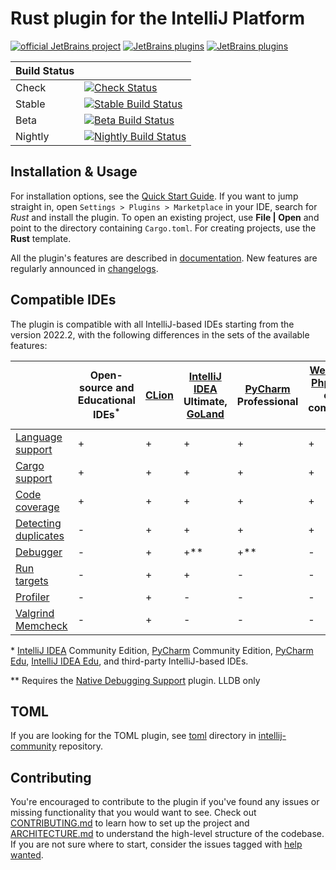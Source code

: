# Rust plugin for the IntelliJ Platform

[![official JetBrains project](https://jb.gg/badges/official.svg)](https://confluence.jetbrains.com/display/ALL/JetBrains+on+GitHub)
[![JetBrains plugins][plugin-version-svg]][plugin-repo]
[![JetBrains plugins][plugin-downloads-svg]][plugin-repo]

| Build Status |                                                                              |
|--------------|------------------------------------------------------------------------------|
| Check        | [![Check Status][check-status-svg]][check-status]                            |
| Stable       | [![Stable Build Status][stable-build-status-svg]][stable-build-status]       |
| Beta         | [![Beta Build Status][beta-build-status-svg]][beta-build-status]             |
| Nightly      | [![Nightly Build Status][nightly-build-status-svg]][nightly-build-status]    |

## Installation & Usage

For installation options, see the [Quick Start Guide](https://plugins.jetbrains.com/plugin/8182-rust/docs/rust-quick-start.html#install-update).
If you want to jump straight in, open `Settings > Plugins > Marketplace` in your IDE,
search for _Rust_ and install the plugin. To open an existing project, use **File | Open** and point to the directory containing `Cargo.toml`. 
For creating projects, use the **Rust** template.

All the plugin's features are described in [documentation](https://plugins.jetbrains.com/plugin/8182-rust/docs).
New features are regularly announced in [changelogs](https://intellij-rust.github.io/thisweek/).


## Compatible IDEs

The plugin is compatible with all IntelliJ-based IDEs starting from the version 2022.2, with the following differences in the sets of the available features:


|                        | Open-source and Educational IDEs<sup>*</sup> | [CLion] | [IntelliJ IDEA] Ultimate, [GoLand] | [PyCharm] Professional | [WebStorm], [PhpStorm], other commercial IDEs |
|------------------------|----------------------------------------------|---------|------------------------------------|------------------------|-----------------------------------------------|
| [Language support]     | +                                            | +       | +                                  | +                      | +                                             |
| [Cargo support]        | +                                            | +       | +                                  | +                      | +                                             |
| [Code coverage]        | +                                            | +       | +                                  | +                      | +                                             |
| [Detecting duplicates] | -                                            | +       | +                                  | +                      | +                                             |
| [Debugger]             | -                                            | +       | +**                                | +**                    | -                                             |
| [Run targets]          | -                                            | +       | +                                  | -                      | -                                             |
| [Profiler]             | -                                            | +       | -                                  | -                      | -                                             |
| [Valgrind Memcheck]    | -                                            | +       | -                                  | -                      | -                                             |


\* [IntelliJ IDEA] Community Edition, [PyCharm] Community Edition, [PyCharm Edu], [IntelliJ IDEA Edu], and third-party IntelliJ-based IDEs.

\** Requires the
[Native Debugging Support](https://plugins.jetbrains.com/plugin/12775-native-debugging-support) plugin. 
LLDB only

## TOML

If you are looking for the TOML plugin, see [toml] directory in [intellij-community](https://github.com/JetBrains/intellij-community) repository.

## Contributing

You're encouraged to contribute to the plugin if you've found any
issues or missing functionality that you would want to see. Check out
[CONTRIBUTING.md] to learn how to set up the project and [ARCHITECTURE.md] to
understand the high-level structure of the codebase. If you are not sure where to start, consider the issues tagged with [help wanted].

[intellij-rust.github.io]: https://intellij-rust.github.io/
[website]: https://intellij-rust.github.io/docs/faq.html
[help wanted]: https://github.com/intellij-rust/intellij-rust/labels/help%20wanted
[CONTRIBUTING.md]: CONTRIBUTING.md
[ARCHITECTURE.md]: ARCHITECTURE.md
[toml]: https://github.com/JetBrains/intellij-community/tree/master/plugins/toml

<!-- Badges -->

[plugin-repo]: https://plugins.jetbrains.com/plugin/8182-rust
[plugin-version-svg]: https://img.shields.io/jetbrains/plugin/v/8182-rust.svg
[plugin-downloads-svg]: https://img.shields.io/jetbrains/plugin/d/8182-rust.svg

[check-status]: https://github.com/intellij-rust/intellij-rust/actions?query=workflow%3Acheck+event%3Apush+branch%3Amaster
[check-status-svg]: https://github.com/intellij-rust/intellij-rust/workflows/check/badge.svg?branch=master&event=push

[stable-build-status]: https://github.com/intellij-rust/intellij-rust/actions?query=workflow%3A%22rust+release%22+event%3Aworkflow_dispatch
[stable-build-status-svg]: https://github.com/intellij-rust/intellij-rust/workflows/rust%20release/badge.svg?event=workflow_dispatch

[beta-build-status]: https://github.com/intellij-rust/intellij-rust/actions?query=workflow%3A%22rust+release%22+event%3Aschedule
[beta-build-status-svg]: https://github.com/intellij-rust/intellij-rust/workflows/rust%20release/badge.svg?event=schedule

[nightly-build-status]: https://github.com/intellij-rust/intellij-rust/actions?query=workflow%3A%22rust+nightly%22
[nightly-build-status-svg]: https://github.com/intellij-rust/intellij-rust/workflows/rust%20nightly/badge.svg


[IntelliJ IDEA]: https://www.jetbrains.com/idea/
[CLion]: https://www.jetbrains.com/clion/
[PyCharm]: https://www.jetbrains.com/pycharm/
[GoLand]: https://www.jetbrains.com/go/
[WebStorm]: https://www.jetbrains.com/webstorm/
[PhpStorm]: https://www.jetbrains.com/phpstorm/
[PyCharm Edu]: https://www.jetbrains.com/pycharm-edu/
[IntelliJ IDEA Edu]: https://www.jetbrains.com/idea-edu/
[Detecting duplicates]: https://www.jetbrains.com/help/idea/analyzing-duplicates.html
[Language support]: https://plugins.jetbrains.com/plugin/8182-rust/docs/rust-syntax-highlighting.html
[Cargo support]: https://plugins.jetbrains.com/plugin/8182-rust/docs/rust-new-cargo-projects.html
[Code coverage]: https://plugins.jetbrains.com/plugin/8182-rust/docs/rust-code-coverage.html
[Debugger]: https://plugins.jetbrains.com/plugin/8182-rust/docs/rust-debugging.html
[Run targets]: https://plugins.jetbrains.com/plugin/8182-rust/docs/rust-run-targets.html
[Profiler]: https://plugins.jetbrains.com/plugin/8182-rust/docs/rust-profiler.html
[Valgrind Memcheck]: https://plugins.jetbrains.com/plugin/8182-rust/docs/rust-valgrind.html
